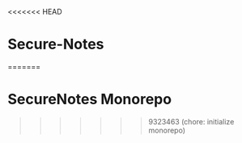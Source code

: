 <<<<<<< HEAD
# Secure-Notes
=======
# SecureNotes Monorepo
>>>>>>> 9323463 (chore: initialize monorepo)
